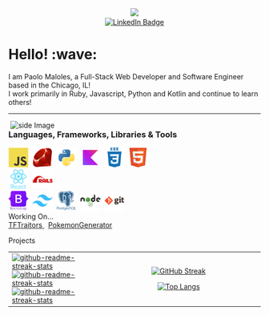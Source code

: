 <div id="header" align="center">
  <img src="https://blogger.googleusercontent.com/img/b/R29vZ2xl/AVvXsEjhW-EWKoRQKdpR-GQhA3uGitJpJp3_g8DjFAT8jRx09gO3dMAb1rcFxmh4vq2vRCUhDYdUJFlpzOLdGgV60KOqTEo17Uwi9TgTSIRbVtV138GNPaddDkcP1usZqggKc9-DX4Nuhr1XWYTv/s800/computer_programming_man.png" width="100"/>
  <div>
      <a href="https://www.linkedin.com/in/paolomaloles/">
    <img src="https://img.shields.io/badge/LinkedIn-blue?style=for-the-badge&logo=linkedin&logoColor=white" alt="LinkedIn Badge"/>
  </a>
</div>
<!--   <div>
  <img src="https://github.com/devicons/devicon/blob/master/icons/javascript/javascript-original.svg" title="JavaScript" alt="JavaScript" width="40" height="40"/>&nbsp;
  <img src="https://github.com/devicons/devicon/blob/master/icons/ruby/ruby-original.svg" title="Ruby" alt="Ruby" width="40" height="40"/>&nbsp;
  <img src="https://github.com/devicons/devicon/blob/master/icons/python/python-original.svg" title="Python" alt="Python" width="40" height="40"/>&nbsp;
  <img src="https://github.com/devicons/devicon/blob/master/icons/kotlin/kotlin-original.svg" title="Kotlin" alt="Kotlin" width="40" height="40"/>&nbsp;
  <img src="https://github.com/devicons/devicon/blob/master/icons/css3/css3-plain-wordmark.svg"  title="CSS3" alt="CSS" width="40" height="40"/>&nbsp;
  <img src="https://github.com/devicons/devicon/blob/master/icons/html5/html5-original.svg" title="HTML5" alt="HTML" width="40" height="40"/>&nbsp;
    <img src="https://github.com/devicons/devicon/blob/master/icons/react/react-original-wordmark.svg" title="React" alt="React" width="40" height="40"/>&nbsp;
    <img src="https://github.com/devicons/devicon/blob/master/icons/rails/rails-plain-wordmark.svg" title="Rails" alt="Rails" width="40" height="40"/>&nbsp;
    <img src="https://github.com/devicons/devicon/blob/master/icons/bootstrap/bootstrap-original-wordmark.svg" title="Bootstrap" alt="Bootstrap" width="40" height="40"/>&nbsp;
    <img src="https://github.com/devicons/devicon/blob/master/icons/tailwindcss/tailwindcss-original.svg" title="Tailwind" alt="Tailwind" width="40" height="40"/>&nbsp;
  <img src="https://github.com/devicons/devicon/blob/master/icons/postgresql/postgresql-plain-wordmark.svg" title="Postgresql"  alt="Postgresql" width="40" height="40"/>&nbsp;
    <img src="https://github.com/devicons/devicon/blob/master/icons/nodejs/nodejs-original-wordmark.svg" title="NodeJS" alt="NodeJS" width="40" height="40"/>&nbsp;
    <img src="https://github.com/devicons/devicon/blob/master/icons/git/git-original-wordmark.svg" title="Git" alt="Git" width="40" height="40"/>&nbsp;
  </div> -->
</div>

<p></p>
  <h1>Hello! :wave:</h1>
    <div>I am Paolo Maloles, a Full-Stack Web Developer and Software Engineer based in the Chicago, IL!</div>
    <div>I work primarily in Ruby, Javascript, Python and Kotlin and continue to learn others!</div>
  
---

<img src="https://media1.giphy.com/media/v1.Y2lkPTc5MGI3NjExdXZlOWhxMWZyN3l6ZHRiZWQ4ZWdzd3hwMzVha2p6Zmx3aHo5MWZqYyZlcD12MV9pbnRlcm5hbF9naWZfYnlfaWQmY3Q9Zw/3TZgJXiwbdbLG/giphy.gif" alt="side Image" align="right" width="500" height="auto" />

<h3>Languages, Frameworks, Libraries & Tools</h3>
<div>
  <div id="languages">
  <img src="https://github.com/devicons/devicon/blob/master/icons/javascript/javascript-original.svg" title="JavaScript" alt="JavaScript" width="40" height="40"/>&nbsp;
  <img src="https://github.com/devicons/devicon/blob/master/icons/ruby/ruby-original.svg" title="Ruby" alt="Ruby" width="40" height="40"/>&nbsp;
  <img src="https://github.com/devicons/devicon/blob/master/icons/python/python-original.svg" title="Python" alt="Python" width="40" height="40"/>&nbsp;
  <img src="https://github.com/devicons/devicon/blob/master/icons/kotlin/kotlin-original.svg" title="Kotlin" alt="Kotlin" width="40" height="40"/>&nbsp;
  <img src="https://github.com/devicons/devicon/blob/master/icons/css3/css3-plain-wordmark.svg"  title="CSS3" alt="CSS" width="40" height="40"/>&nbsp;
  <img src="https://github.com/devicons/devicon/blob/master/icons/html5/html5-original.svg" title="HTML5" alt="HTML" width="40" height="40"/>&nbsp;
</div>
  <div id="frameworks">
    <img src="https://github.com/devicons/devicon/blob/master/icons/react/react-original-wordmark.svg" title="React" alt="React" width="40" height="40"/>&nbsp;
    <img src="https://github.com/devicons/devicon/blob/master/icons/rails/rails-plain-wordmark.svg" title="Rails" alt="Rails" width="40" height="40"/>&nbsp;
  </div>
  <div id="libraries-tools">
    <img src="https://github.com/devicons/devicon/blob/master/icons/bootstrap/bootstrap-original-wordmark.svg" title="Bootstrap" alt="Bootstrap" width="40" height="40"/>&nbsp;
    <img src="https://github.com/devicons/devicon/blob/master/icons/tailwindcss/tailwindcss-original.svg" title="Tailwind" alt="Tailwind" width="40" height="40"/>&nbsp;
  <img src="https://github.com/devicons/devicon/blob/master/icons/postgresql/postgresql-plain-wordmark.svg" title="Postgresql"  alt="Postgresql" width="40" height="40"/>&nbsp;
    <img src="https://github.com/devicons/devicon/blob/master/icons/nodejs/nodejs-original-wordmark.svg" title="NodeJS" alt="NodeJS" width="40" height="40"/>&nbsp;
    <img src="https://github.com/devicons/devicon/blob/master/icons/git/git-original-wordmark.svg" title="Git" alt="Git" width="40" height="40"/>&nbsp;
  </div>
</div>
Working On...
<div>
  <div>
    <a href="https://github.com/JPaoloMaloles/Tftraitors-frontend">
      TFTraitors
    </a>&nbsp;
    <a href="https://github.com/JPaoloMaloles/PokemonGenerator">
      PokemonGenerator
    </a>
  
  </div>
  <div>
  </div>
  <div></div>
</div>
<p></p>
Projects

<!--<p></p>
<a href="https://github.com/JPaoloMaloles/Tftraitors-frontend"><img width=25% src="https://denvercoder1-github-readme-stats.vercel.app/api/pin/?username=JPaoloMaloles&repo=Tftraitors-frontend&theme=react&hide_border=true&icon_color=F8D866&show_icons=false" alt="github-readme-streak-stats"></a><a href="https://github.com/JPaoloMaloles/Tftraitors-backend"><img width=25% src="https://denvercoder1-github-readme-stats.vercel.app/api/pin/?username=JPaoloMaloles&repo=Tftraitors-backend&theme=react&hide_border=true&icon_color=F8D866&show_icons=false" alt="github-readme-streak-stats"></a><a href="https://github.com/JPaoloMaloles/Pokemon-app"><img width=25% src="https://denvercoder1-github-readme-stats.vercel.app/api/pin/?username=JPaoloMaloles&repo=Pokemon-app&theme=react&hide_border=true&icon_color=F8D866&show_icons=false" alt="github-readme-streak-stats"></a><a href="https://github.com/JPaoloMaloles/Pygame-Shooter"><img width=25% src="https://denvercoder1-github-readme-stats.vercel.app/api/pin/?username=JPaoloMaloles&repo=Pygame-Shooter&theme=react&hide_border=true&icon_color=F8D866&show_icons=false" alt="github-readme-streak-stats"></a>

<div>
  <div>

  [![GitHub Streak](http://github-readme-streak-stats.herokuapp.com?user=jpaolomaloles&theme=dark&background=000000)](https://git.io/streak-stats)[![Top Langs](https://github-readme-stats.vercel.app/api/top-langs/?username=jpaolomaloles&layout=compact&theme=vision-friendly-dark)](https://github.com/anuraghazra/github-readme-stats)
  </div>
</div>
</div>-->


<!--<div align="center">

<a href="https://github.com/JPaoloMaloles/Tftraitors-frontend"><img width=254 src="https://denvercoder1-github-readme-stats.vercel.app/api/pin/?username=JPaoloMaloles&repo=Tftraitors-frontend&theme=react&bg_color=1F222E&title_color=F85D7F&hide_border=true&icon_color=F8D866&show_icons=false" alt="github-readme-streak-stats"></a>
<a href="https://github.com/JPaoloMaloles/Pokemon-app"><img width=254 src="https://denvercoder1-github-readme-stats.vercel.app/api/pin/?username=JPaoloMaloles&repo=Pokemon-app&theme=react&bg_color=1F222E&title_color=F85D7F&hide_border=true&icon_color=F8D866&show_icons=false" alt="github-readme-streak-stats"></a>
[![GitHub Streak](http://github-readme-streak-stats.herokuapp.com?user=jpaolomaloles&theme=dark&background=000000)](https://git.io/streak-stats)
</div>
<div align="right">

  <a href="https://github.com/JPaoloMaloles/Pygame-Shooter"><img width=25% src="https://denvercoder1-github-readme-stats.vercel.app/api/pin/?username=JPaoloMaloles&repo=Pygame-Shooter&theme=react&bg_color=1F222E&title_color=F85D7F&hide_border=true&icon_color=F8D866&show_icons=false" alt="github-readme-streak-stats"></a>
  [![Top Langs](https://github-readme-stats.vercel.app/api/top-langs/?username=jpaolomaloles&layout=compact&theme=vision-friendly-dark)](https://github.com/anuraghazra/github-readme-stats)
</div>-->

<table>
  <tr>
    <td width=35%>
<a href="https://github.com/JPaoloMaloles/Tftraitors-frontend"><img width=100% src="https://denvercoder1-github-readme-stats.vercel.app/api/pin/?username=JPaoloMaloles&repo=Tftraitors-frontend&theme=react&bg_color=1F222E&title_color=F85D7F&hide_border=true&icon_color=F8D866&show_icons=false" alt="github-readme-streak-stats"></a><a href="https://github.com/JPaoloMaloles/PokemonGenerator"><img width=100% src="https://denvercoder1-github-readme-stats.vercel.app/api/pin/?username=JPaoloMaloles&repo=PokemonGenerator&theme=react&bg_color=1F222E&title_color=F85D7F&hide_border=true&icon_color=F8D866&show_icons=false" alt="github-readme-streak-stats"></a>
<a href="https://github.com/JPaoloMaloles/Pygame-Shooter"><img width=100% src="https://denvercoder1-github-readme-stats.vercel.app/api/pin/?username=JPaoloMaloles&repo=Pygame-Shooter&theme=react&bg_color=1F222E&title_color=F85D7F&hide_border=true&icon_color=F8D866&show_icons=false" alt="github-readme-streak-stats"></a> 
<td>
  <div align="center">

  [![GitHub Streak](http://github-readme-streak-stats.herokuapp.com?user=jpaolomaloles&theme=dark&background=000000)](https://git.io/streak-stats)
  
  [![Top Langs](https://github-readme-stats.vercel.app/api/top-langs/?username=jpaolomaloles&layout=compact&theme=vision-friendly-dark)](https://github.com/anuraghazra/github-readme-stats)

  </div>
</td>
</tr>
</table>
